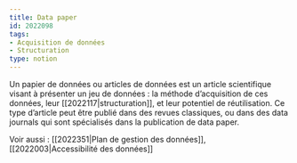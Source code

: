 ```yaml
---
title: Data paper
id: 2022098
tags:
- Acquisition de données
- Structuration
type: notion
---
```


Un papier de données ou articles de données est un article scientifique visant à présenter un jeu de données : la méthode d’acquisition de ces données, leur [[2022117|structuration]], et leur potentiel de réutilisation. Ce type d’article peut être publié dans des revues classiques, ou dans des data journals qui sont spécialisés dans la publication de data paper.

Voir aussi : [[2022351|Plan de gestion des données]], [[2022003|Accessibilité des données]]

